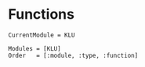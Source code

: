 # Functions

```@meta
CurrentModule = KLU
```

```@autodocs
Modules = [KLU]
Order   = [:module, :type, :function]
```

